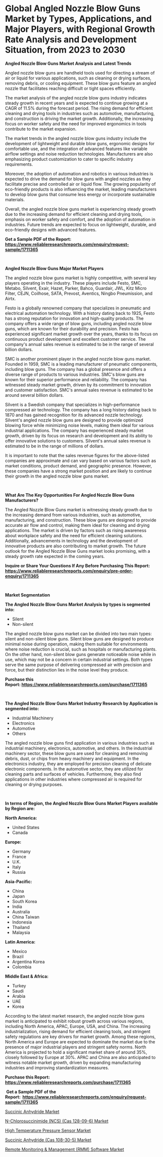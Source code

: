 <p><h1>Global Angled Nozzle Blow Guns Market by Types, Applications, and Major Players, with Regional Growth Rate Analysis and Development Situation, from 2023 to 2030</h1></p><p><strong>Angled Nozzle Blow Guns Market Analysis and Latest Trends</strong></p>
<p><p>Angled nozzle blow guns are handheld tools used for directing a stream of air or liquid for various applications, such as cleaning or drying surfaces, removing debris, or cooling equipment. These blow guns feature an angled nozzle that facilitates reaching difficult or tight spaces efficiently.</p><p>The market analysis of the angled nozzle blow guns industry indicates steady growth in recent years and is expected to continue growing at a CAGR of 11.5% during the forecast period. The rising demand for efficient cleaning and drying tools in industries such as automotive, manufacturing, and construction is driving the market growth. Additionally, the increasing focus on worker safety and the need for improved ergonomics in tools contribute to the market expansion.</p><p>The market trends in the angled nozzle blow guns industry include the development of lightweight and durable blow guns, ergonomic designs for comfortable use, and the integration of advanced features like variable airflow settings and noise reduction technologies. Manufacturers are also emphasizing product customization to cater to specific industry requirements.</p><p>Moreover, the adoption of automation and robotics in various industries is expected to drive the demand for blow guns with angled nozzles as they facilitate precise and controlled air or liquid flow. The growing popularity of eco-friendly products is also influencing the market, leading manufacturers to develop blow guns that consume less energy or incorporate sustainable materials.</p><p>Overall, the angled nozzle blow guns market is experiencing steady growth due to the increasing demand for efficient cleaning and drying tools, emphasis on worker safety and comfort, and the adoption of automation in industries. Future trends are expected to focus on lightweight, durable, and eco-friendly designs with advanced features.</p></p>
<p><strong>Get a Sample PDF of the Report:&nbsp; <a href="https://www.reliableresearchreports.com/enquiry/request-sample/1711365">https://www.reliableresearchreports.com/enquiry/request-sample/1711365</a></strong></p>
<p>&nbsp;</p>
<p><strong>Angled Nozzle Blow Guns Major Market Players</strong></p>
<p><p>The angled nozzle blow guns market is highly competitive, with several key players operating in the industry. These players include Festo, SMC, Metabo, Silvent, Exair, Hazet, Parker, Bahco, Guardair, JWL, Kitz Micro Filter, CEJN, Coilhose, SATA, Prevost, Aventics, Ningbo Pneumission, and Airtx.</p><p>Festo is a globally renowned company that specializes in pneumatic and electrical automation technology. With a history dating back to 1925, Festo has a strong reputation for innovation and high-quality products. The company offers a wide range of blow guns, including angled nozzle blow guns, which are known for their durability and precision. Festo has experienced significant market growth over the years, thanks to its focus on continuous product development and excellent customer service. The company's annual sales revenue is estimated to be in the range of several billion dollars.</p><p>SMC is another prominent player in the angled nozzle blow guns market. Founded in 1959, SMC is a leading manufacturer of pneumatic components, including blow guns. The company has a global presence and offers a diverse range of products to various industries. SMC's blow guns are known for their superior performance and reliability. The company has witnessed steady market growth, driven by its commitment to innovation and customer satisfaction. SMC's annual sales revenue is estimated to be around several billion dollars.</p><p>Silvent is a Swedish company that specializes in high-performance compressed air technology. The company has a long history dating back to 1870 and has gained recognition for its advanced nozzle technology. Silvent's angled nozzle blow guns are designed to provide optimized blowing force while minimizing noise levels, making them ideal for various industrial applications. The company has experienced steady market growth, driven by its focus on research and development and its ability to offer innovative solutions to customers. Silvent's annual sales revenue is estimated to be in the range of millions of dollars.</p><p>It is important to note that the sales revenue figures for the above-listed companies are approximate and can vary based on various factors such as market conditions, product demand, and geographic presence. However, these companies have a strong market position and are likely to continue their growth in the angled nozzle blow guns market.</p></p>
<p>&nbsp;</p>
<p><strong>What Are The Key Opportunities For Angled Nozzle Blow Guns Manufacturers?</strong></p>
<p><p>The Angled Nozzle Blow Guns market is witnessing steady growth due to the increasing demand from various industries, such as automotive, manufacturing, and construction. These blow guns are designed to provide accurate air flow and control, making them ideal for cleaning and drying applications. The market is driven by factors such as rising awareness about workplace safety and the need for efficient cleaning solutions. Additionally, advancements in technology and the development of innovative products are also contributing to market growth. The future outlook for the Angled Nozzle Blow Guns market looks promising, with a steady growth rate expected in the coming years.</p></p>
<p><strong>Inquire or Share Your Questions If Any Before Purchasing This Report: <a href="https://www.reliableresearchreports.com/enquiry/pre-order-enquiry/1711365">https://www.reliableresearchreports.com/enquiry/pre-order-enquiry/1711365</a></strong></p>
<p>&nbsp;</p>
<p><strong>Market Segmentation</strong></p>
<p><strong>The Angled Nozzle Blow Guns Market Analysis by types is segmented into:</strong></p>
<p><ul><li>Silent</li><li>Non-silent</li></ul></p>
<p><p>The angled nozzle blow guns market can be divided into two main types: silent and non-silent blow guns. Silent blow guns are designed to produce minimal noise during operation, making them suitable for environments where noise reduction is crucial, such as hospitals or manufacturing plants. On the other hand, non-silent blow guns generate noticeable noise while in use, which may not be a concern in certain industrial settings. Both types serve the same purpose of delivering compressed air with precision and force, but their distinction lies in the noise level they produce.</p></p>
<p><strong>Purchase this Report:&nbsp;<a href="https://www.reliableresearchreports.com/purchase/1711365">https://www.reliableresearchreports.com/purchase/1711365</a></strong></p>
<p>&nbsp;</p>
<p><strong>The Angled Nozzle Blow Guns Market Industry Research by Application is segmented into:</strong></p>
<p><ul><li>Industrial Machinery</li><li>Electronics</li><li>Automotive</li><li>Others</li></ul></p>
<p><p>The angled nozzle blow guns find application in various industries such as industrial machinery, electronics, automotive, and others. In the industrial machinery sector, these blow guns are used for cleaning and removing debris, dust, or chips from heavy machinery and equipment. In the electronics industry, they are employed for precision cleaning of delicate electronic components. In the automotive sector, they are utilized for cleaning parts and surfaces of vehicles. Furthermore, they also find applications in other industries where compressed air is required for cleaning or drying purposes.</p></p>
<p>&nbsp;</p>
<p><strong>In terms of Region, the Angled Nozzle Blow Guns Market Players available by Region are:</strong></p>
<p>
    <p> <strong> North America: </strong>
        <ul>
            <li>United States</li>
            <li>Canada</li>
        </ul>
        </p> 
    <p> <strong> Europe: </strong>
        <ul>
            <li>Germany</li>
            <li>France</li>
            <li>U.K.</li>
            <li>Italy</li>
            <li>Russia</li>
        </ul>
        </p> 
    <p> <strong> Asia-Pacific: </strong>
        <ul>
            <li>China</li>
            <li>Japan</li>
            <li>South Korea</li>
            <li>India</li>
            <li>Australia</li>
            <li>China Taiwan</li>
            <li>Indonesia</li>
            <li>Thailand</li>
            <li>Malaysia</li>
        </ul>
        </p> 
    <p> <strong> Latin America: </strong>
        <ul>
            <li>Mexico</li>
            <li>Brazil</li>
            <li>Argentina Korea</li>
            <li>Colombia</li>
        </ul>
        </p> 
    <p> <strong> Middle East & Africa: </strong>
        <ul>
            <li>Turkey</li>
            <li>Saudi</li>
            <li>Arabia</li>
            <li>UAE</li>
            <li>Korea</li>
        </ul>
    </p>
    </p>
<p><p>According to the latest market research, the angled nozzle blow guns market is anticipated to exhibit robust growth across various regions, including North America, APAC, Europe, USA, and China. The increasing industrialization, rising demand for efficient cleaning tools, and stringent safety regulations are key drivers for market growth. Among these regions, North America and Europe are expected to dominate the market due to the presence of major industrial players and stringent safety norms. North America is projected to hold a significant market share of around 35%, closely followed by Europe at 30%. APAC and China are also anticipated to witness notable market growth, driven by expanding manufacturing industries and improving standardization measures.</p></p>
<p><strong>Purchase this Report: <a href="https://www.reliableresearchreports.com/purchase/1711365">https://www.reliableresearchreports.com/purchase/1711365</a></strong></p>
<p>&nbsp;<strong>Get a Sample PDF of the Report:&nbsp;&nbsp;<a href="https://www.reliableresearchreports.com/enquiry/request-sample/1711365">https://www.reliableresearchreports.com/enquiry/request-sample/1711365</a></strong></p>
<p><strong></strong></p>
<p><p><a href="https://medium.com/@amayabeahan/succinic-anhydride-market-the-key-to-successful-business-strategy-forecast-till-2030-27c98da575e7">Succinic Anhydride Market</a></p><p><a href="https://medium.com/@walterkutch/n-chlorosuccinimide-ncs-cas-128-09-6-market-focuses-on-market-share-size-and-projected-46d83653d625">N-Chlorosuccinimide (NCS) (Cas 128-09-6) Market</a></p><p><a href="https://medium.com/@mskylatoy/high-temperature-pressure-sensor-market-size-reveals-the-best-marketing-channels-in-global-industry-a1dfbe6c7955">High Temperature Pressure Sensor Market</a></p><p><a href="https://medium.com/@darbyledner/succinic-anhydride-cas-108-30-5-market-insight-market-trends-growth-forecasted-from-2023-to-0e568f440239">Succinic Anhydride (Cas 108-30-5) Market</a></p><p><a href="https://medium.com/@jackyhammes/remote-monitoring-management-rmm-software-market-size-reveals-the-best-marketing-channels-in-ebb8eeefc646">Remote Monitoring & Management (RMM) Software Market</a></p></p>